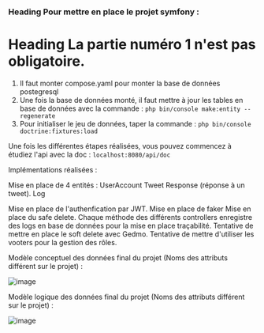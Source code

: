 ### Heading Pour mettre en place le projet symfony :
# Heading La partie numéro 1 n'est pas obligatoire.

  1) Il faut monter compose.yaml pour monter la base de données postegresql
  2) Une fois la base de données monté, il faut mettre à jour les tables en base de données avec la commande :  `php bin/console make:entity --regenerate`
  3) Pour initialiser le jeu de données, taper la commande : `php bin/console doctrine:fixtures:load`

  Une fois les différentes étapes réalisées, vous pouvez commencez à étudiez l'api avec la doc : `localhost:8080/api/doc`

Implémentations réalisées :

  Mise en place de 4 entités :
    UserAccount
    Tweet
    Response (réponse à un tweet).
    Log

  Mise en place de l'authenfication par JWT.
  Mise en place de faker
  Mise en place du safe delete.
  Chaque méthode des différents controllers enregistre des logs en base de données pour la mise en place traçabilité.
  Tentative de mettre en place le soft delete avec Gedmo.
  Tentative de mettre d'utiliser les vooters pour la gestion des rôles.


Modèle conceptuel des données final du projet (Noms des attributs différent sur le projet) :

![image](https://github.com/Raptoor44/HelloWorldA/assets/78044552/5aa50d6f-a213-481c-98a6-ed34b7225ca5)



Modèle logique des données final du projet (Noms des attributs différent sur le projet) :

![image](https://github.com/Raptoor44/HelloWorldA/assets/78044552/be4809f5-689d-4f18-85f6-0cab5192dc01)      
